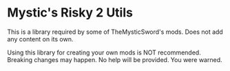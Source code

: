 # Mystic's Risky 2 Utils
This is a library required by some of TheMysticSword's mods. Does not add any content on its own.  
  
Using this library for creating your own mods is NOT recommended. Breaking changes may happen. No help will be provided. You were warned.
